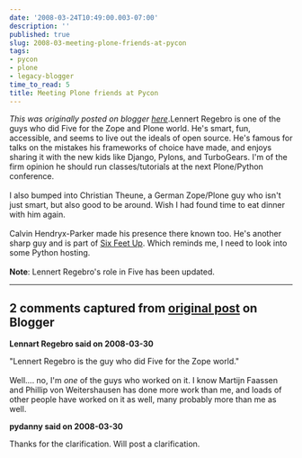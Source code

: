 ```yaml
---
date: '2008-03-24T10:49:00.003-07:00'
description: ''
published: true
slug: 2008-03-meeting-plone-friends-at-pycon
tags:
- pycon
- plone
- legacy-blogger
time_to_read: 5
title: Meeting Plone friends at Pycon
---
```


*This was originally posted on blogger [here](https://pydanny.blogspot.com/2008/03/meeting-plone-friends-at-pycon.html)*.Lennert Regebro is one of the guys who did Five for the Zope and Plone world.  He's smart, fun, accessible, and seems to live out the ideals of open source.  He's famous for talks on the mistakes his frameworks of choice have made, and enjoys sharing it with the new kids like Django, Pylons, and TurboGears.  I'm of the firm opinion he should run classes/tutorials at the next Plone/Python conference.<br /><br />I also bumped into Christian Theune, a German Zope/Plone guy who isn't just smart, but also good to be around. Wish I had found time to eat dinner with him again.<br /><br />Calvin Hendryx-Parker made his presence there known too.  He's another sharp guy and is part of <a href="http://www.sixfeetup.com/">Six Feet Up</a>.  Which reminds me, I need to look into some Python hosting.<br /><br /><span style="font-weight: bold;">Note</span>: Lennert Regebro's role in Five has been updated.

---

## 2 comments captured from [original post](https://pydanny.blogspot.com/2008/03/meeting-plone-friends-at-pycon.html) on Blogger

**Lennart Regebro said on 2008-03-30**

"Lennert Regebro is the guy who did Five for the Zope world."<br /><br />Well.... no, I'm *one* of the guys who worked on it. I know Martijn Faassen and Phillip von Weitershausen has done more work than me, and loads of other people have worked on it as well, many probably more than me as well.

**pydanny said on 2008-03-30**

Thanks for the clarification.  Will post a clarification.

